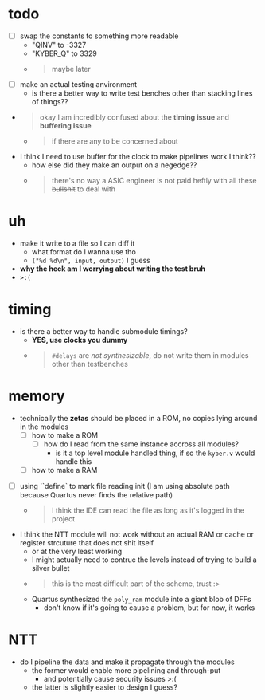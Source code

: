 # todo
- [ ] swap the constants to something more readable
  - "QINV" to -3327
  - "KYBER_Q" to 3329
  - > maybe later
- [ ] make an actual testing anvironment
  - is there a better way to write test benches other than stacking lines of things??
- > okay I am incredibly confused about the **timing issue** and **buffering issue**
  - > if there are any to be concerned about
- I think I need to use buffer for the clock to make pipelines work I think??
  - how else did they make an output on a negedge??
  - > there's no way a ASIC engineer is not paid heftly with all these ~~bullshit~~ to deal with

# uh
- make it write to a file so I can diff it
  - what format do I wanna use tho
  - `("%d %d\n", input, output)` I guess
- **why the heck am I worrying about writing the test bruh**
- `>:(`

# timing
- is there a better way to handle submodule timings?
  - **YES, use clocks you dummy**
  - > `#delays` are *not synthesizable*, do not write them in modules other than testbenches

# memory
- technically the **zetas** should be placed in a ROM, no copies lying around in the modules
  - [ ] how to make a ROM
    - [ ] how do I read from the same instance accross all modules?
      - is it a top level module handled thing, if so the `kyber.v` would handle this 
  - [ ] how to make a RAM
- [ ] using ``define` to mark file reading init (I am using absolute path because Quartus never finds the relative path)
  - > I think the IDE can read the file as long as it's logged in the project 
- I think the NTT module will not work without an actual RAM or cache or register strcuture that does not shit itself
  - or at the very least working
  - I might actually need to contruc the levels instead of trying to build a silver bullet
  - > this is the most difficult part of the scheme, trust :>
  - Quartus synthesized the `poly_ram` module into a giant blob of DFFs
    - don't know if it's going to cause a problem, but for now, it works

# NTT

- do I pipeline the data and make it propagate through the modules
  - the former would enable more pipelining and through-put
    - and potentially cause security issues >:(
  - the latter is slightly easier to design I guess?
